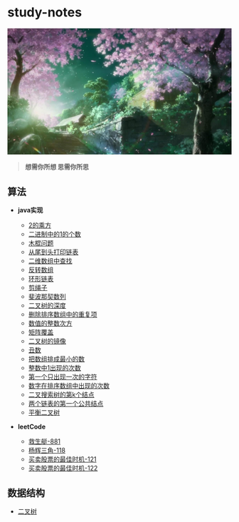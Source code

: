 # study-notes
![](images/cherry.jpg)
> **想需你所想 思需你所思**
## 算法
* **java实现**
  
   * [2的乘方](https://github.com/williambaozk/study-notes/blob/master/algorithm/java/code/thePowerOfTwo.md)
   * [二进制中的1的个数](https://github.com/williambaozk/study-notes/blob/master/algorithm/java/code/theCountOfOne2.md)
   * [木棍问题](https://github.com/williambaozk/study-notes/blob/master/algorithm/java/code/木棍问题.md)
   * [从尾到头打印链表](https://github.com/williambaozk/study-notes/blob/master/algorithm/java/code/从尾到头打印链表.md)
   * [二维数组中查找](https://github.com/williambaozk/study-notes/blob/master/algorithm/java/code/二维数组中查找.md)
   * [反转数组](https://github.com/williambaozk/study-notes/blob/master/algorithm/java/code/反转数组.md)
   * [环形链表](https://github.com/williambaozk/study-notes/blob/master/algorithm/java/code/环形链表.md)
   * [剪绳子](https://github.com/williambaozk/study-notes/blob/master/algorithm/java/code/剪绳子.md)
   * [斐波那契数列](https://github.com/williambaozk/study-notes/blob/master/algorithm/java/code/斐波那契数列.md)
   * [二叉树的深度](https://github.com/williambaozk/study-notes/blob/master/algorithm/java/code/二叉树的深度.md)
   * [删除排序数组中的重复项](https://github.com/williambaozk/study-notes/blob/master/algorithm/java/code/删除排序数组中的重复项.md)
   * [数值的整数次方](https://github.com/williambaozk/study-notes/blob/master/algorithm/java/code/数值的整数次方.md)
   * [矩阵覆盖](https://github.com/williambaozk/study-notes/blob/master/algorithm/java/code/矩阵覆盖.md)
   * [二叉树的镜像](https://github.com/williambaozk/study-notes/blob/master/algorithm/java/code/二叉树的镜像.md)
   * [丑数](https://github.com/williambaozk/study-notes/blob/master/algorithm/java/code/丑数.md)
   * [把数组排成最小的数](https://github.com/williambaozk/study-notes/blob/master/algorithm/java/code/把数组排成最小的数.md)
   * [整数中1出现的次数](https://github.com/williambaozk/study-notes/blob/master/algorithm/java/code/整数中1出现的次数.md)
   * [第一个只出现一次的字符](https://github.com/williambaozk/study-notes/blob/master/algorithm/java/code/第一个只出现一次的字符.md)
   * [数字在排序数组中出现的次数](https://github.com/williambaozk/study-notes/blob/master/algorithm/java/code/数字在排序数组中出现的次数.md)
   * [二叉搜索树的第k个结点](https://github.com/williambaozk/study-notes/blob/master/algorithm/java/code/二叉搜索树的第k个结点.md)
   * [两个链表的第一个公共结点](https://github.com/williambaozk/study-notes/blob/master/algorithm/java/code/两个链表的第一个公共结点.md)
   * [平衡二叉树](https://github.com/williambaozk/study-notes/blob/master/algorithm/java/code/平衡二叉树.md)
   
* **leetCode** 
  * [救生艇-881](https://github.com/williambaozk/study-notes/blob/master/algorithm/java/code/numRescueBoats.md)
  * [杨辉三角-118](https://github.com/williambaozk/study-notes/blob/master/algorithm/java/code/杨辉三角.md)
  * [买卖股票的最佳时机-121](https://github.com/williambaozk/study-notes/blob/master/algorithm/java/code/买卖股票的最佳时机-121.md)
  * [买卖股票的最佳时机-122](https://github.com/williambaozk/study-notes/blob/master/algorithm/java/code/买卖股票的最佳时机-122.md)

## 数据结构
  * [二叉树](https://github.com/williambaozk/study-notes/blob/master/data-structure/binaryTree.md)

